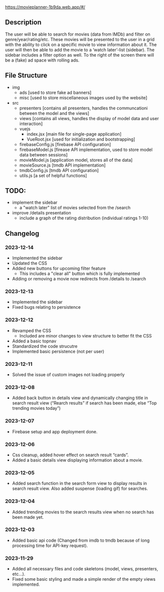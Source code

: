 https://movieplanner-1b9da.web.app/#/


## Description
The user will be able to search for movies (data from IMDb) and filter on genre/year/rating/etc. These movies will be presented to the user in a grid with the ability to click on a specific movie to view information about it. The user will then be able to add the movie to a ‘watch later’-list (sidebar). The sidebar includes a filter option as well. To the right of the screen there will be a (fake) ad space with rolling ads.


## File Structure
- img
  - ads [used to store fake ad banners]
  - misc [used to store miscellaneous images used by the website]
- src
  - presenters [contains all presenters, handles the communcationi between the model and the views]
  - views [contains all views, handles the display of model data and user interaction]
  - vuejs
    - index.jsx [main file for single-page application]
    - VueRoot.jsx [used for initialization and bootstrapping]
  - firebaseConfig.js [firebase API configuration]
  - firebaseModel.js [firease API implementation, used to store model data between sessions]
  - movieModel.js [application model, stores all of the data]
  - movieSource.js [tmdb API implementation]
  - tmdbConfig.js [tmdb API configuration]
  - utils.js [a set of helpful functions]


## TODO:
- implement the sidebar
  - a "watch later" list of movies selected from the /search
- improve /details presentation
  - include a graph of the rating distribution (individual ratings 1-10)


## Changelog

### 2023-12-14
- Implemented the sidebar
- Updated the CSS
- Added new buttons for upcoming filter feature
  - This includes a "clear all" button which is fully implemented
- Adding or removing a movie now redirects from /details to /search

### 2023-12-13
- Implemented the sidebar
- Fixed bugs relating to persistence

### 2023-12-12
- Revamped the CSS
  - Included are minor changes to view structure to better fit the CSS
- Added a basic topnav
- Standardized the code strucutre
- Implemented basic persistence (not per user)

### 2023-12-11
- Solved the issue of custom images not loading properly

### 2023-12-08
- Added back button in details view and dynamically changing title in search result view (“Rearch results” if search has been made, else “Top trending movies today”)

### 2023-12-07
- Firebase setup and app deployment done.

### 2023-12-06
- Css cleanup, added hover effect on search result “cards”.
- Added a basic details view displaying information about a movie.

### 2023-12-05
- Added search function in the search form view to display results in search result view. Also added suspense (loading gif) for searches.

### 2023-12-04
- Added trending movies to the search results view when no search has been made yet.

### 2023-12-03
- Added basic api code (Changed from imdb to tmdb because of long processing time for API-key request).

### 2023-11-29
- Added all necessary files and code skeletons (model, views, presenters, etc…).
- Fixed some basic styling and made a simple render of the empty views implemented.
